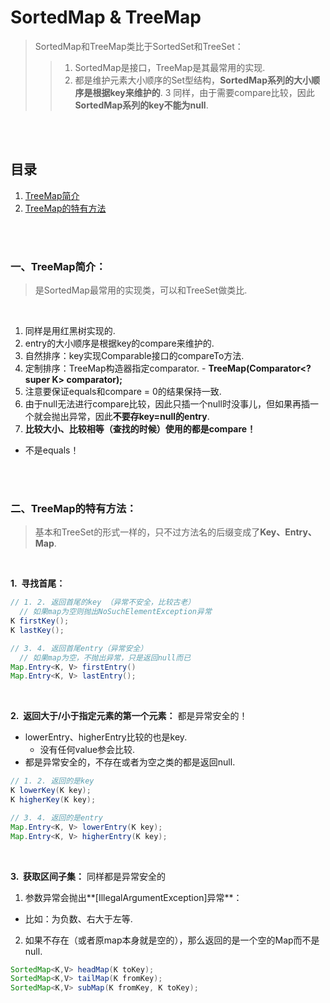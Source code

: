 # SortedMap & TreeMap
> SortedMap和TreeMap类比于SortedSet和TreeSet：
>
>> 1. SortedMap是接口，TreeMap是其最常用的实现.
>> 2. 都是维护元素大小顺序的Set型结构，**SortedMap系列的大小顺序是根据key来维护的**.
>> 3 同样，由于需要compare比较，因此**SortedMap系列的key不能为null**.

<br><br>

## 目录

1. [TreeMap简介]()
2. [TreeMap的特有方法]()

<br><br>

### 一、TreeMap简介：
> 是SortedMap最常用的实现类，可以和TreeSet做类比.

<br>

1. 同样是用红黑树实现的.
2. entry的大小顺序是根据key的compare来维护的.
  1. 自然排序：key实现Comparable接口的compareTo方法.
  2. 定制排序：TreeMap构造器指定comparator.
    - **TreeMap(Comparator\<? super K\> comparator);**
  3. 注意要保证equals和compare = 0的结果保持一致.
3. 由于null无法进行compare比较，因此只插一个null时没事儿，但如果再插一个就会抛出异常，因此**不要存key=null的entry**.
4. **比较大小、比较相等（查找的时候）使用的都是compare！**
  - 不是equals！

<br><br>

### 二、TreeMap的特有方法：
> 基本和TreeSet的形式一样的，只不过方法名的后缀变成了**Key、Entry、Map**.

<br>

**1.&nbsp; 寻找首尾：**

```Java
// 1. 2. 返回首尾的key （异常不安全，比较古老）
  // 如果map为空则抛出NoSuchElementException异常
K firstKey();
K lastKey();

// 3. 4. 返回首尾entry（异常安全）
  // 如果map为空，不抛出异常，只是返回null而已
Map.Entry<K, V> firstEntry()
Map.Entry<K, V> lastEntry();
```

<br>

**2.&nbsp; 返回大于/小于指定元素的第一个元素：**  都是异常安全的！

- lowerEntry、higherEntry比较的也是key.
  - 没有任何value参会比较.
- 都是异常安全的，不存在或者为空之类的都是返回null.

```Java
// 1. 2. 返回的是key
K lowerKey(K key);
K higherKey(K key);

// 3. 4. 返回的是entry
Map.Entry<K, V> lowerEntry(K key);
Map.Entry<K, V> higherEntry(K key);
```

<br>

**3.&nbsp; 获取区间子集：** 同样都是异常安全的

1. 参数异常会抛出**[IllegalArgumentException]异常**：
  - 比如：为负数、右大于左等.
2. 如果不存在（或者原map本身就是空的），那么返回的是一个空的Map而不是null.

```Java
SortedMap<K,V> headMap(K toKey);
SortedMap<K,V> tailMap(K fromKey);
SortedMap<K,V> subMap(K fromKey, K toKey);
```
